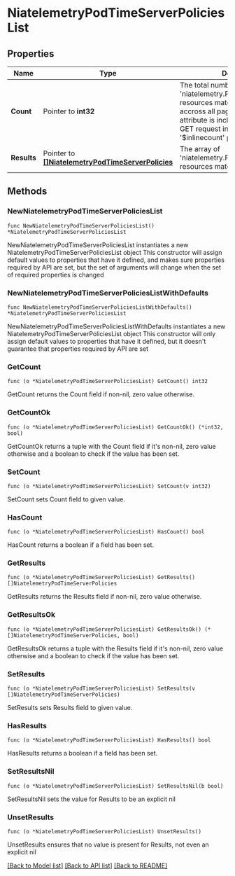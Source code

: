 # NiatelemetryPodTimeServerPoliciesList

## Properties

Name | Type | Description | Notes
------------ | ------------- | ------------- | -------------
**Count** | Pointer to **int32** | The total number of &#39;niatelemetry.PodTimeServerPolicies&#39; resources matching the request, accross all pages. The &#39;Count&#39; attribute is included when the HTTP GET request includes the &#39;$inlinecount&#39; parameter. | [optional] 
**Results** | Pointer to [**[]NiatelemetryPodTimeServerPolicies**](NiatelemetryPodTimeServerPolicies.md) | The array of &#39;niatelemetry.PodTimeServerPolicies&#39; resources matching the request. | [optional] 

## Methods

### NewNiatelemetryPodTimeServerPoliciesList

`func NewNiatelemetryPodTimeServerPoliciesList() *NiatelemetryPodTimeServerPoliciesList`

NewNiatelemetryPodTimeServerPoliciesList instantiates a new NiatelemetryPodTimeServerPoliciesList object
This constructor will assign default values to properties that have it defined,
and makes sure properties required by API are set, but the set of arguments
will change when the set of required properties is changed

### NewNiatelemetryPodTimeServerPoliciesListWithDefaults

`func NewNiatelemetryPodTimeServerPoliciesListWithDefaults() *NiatelemetryPodTimeServerPoliciesList`

NewNiatelemetryPodTimeServerPoliciesListWithDefaults instantiates a new NiatelemetryPodTimeServerPoliciesList object
This constructor will only assign default values to properties that have it defined,
but it doesn't guarantee that properties required by API are set

### GetCount

`func (o *NiatelemetryPodTimeServerPoliciesList) GetCount() int32`

GetCount returns the Count field if non-nil, zero value otherwise.

### GetCountOk

`func (o *NiatelemetryPodTimeServerPoliciesList) GetCountOk() (*int32, bool)`

GetCountOk returns a tuple with the Count field if it's non-nil, zero value otherwise
and a boolean to check if the value has been set.

### SetCount

`func (o *NiatelemetryPodTimeServerPoliciesList) SetCount(v int32)`

SetCount sets Count field to given value.

### HasCount

`func (o *NiatelemetryPodTimeServerPoliciesList) HasCount() bool`

HasCount returns a boolean if a field has been set.

### GetResults

`func (o *NiatelemetryPodTimeServerPoliciesList) GetResults() []NiatelemetryPodTimeServerPolicies`

GetResults returns the Results field if non-nil, zero value otherwise.

### GetResultsOk

`func (o *NiatelemetryPodTimeServerPoliciesList) GetResultsOk() (*[]NiatelemetryPodTimeServerPolicies, bool)`

GetResultsOk returns a tuple with the Results field if it's non-nil, zero value otherwise
and a boolean to check if the value has been set.

### SetResults

`func (o *NiatelemetryPodTimeServerPoliciesList) SetResults(v []NiatelemetryPodTimeServerPolicies)`

SetResults sets Results field to given value.

### HasResults

`func (o *NiatelemetryPodTimeServerPoliciesList) HasResults() bool`

HasResults returns a boolean if a field has been set.

### SetResultsNil

`func (o *NiatelemetryPodTimeServerPoliciesList) SetResultsNil(b bool)`

 SetResultsNil sets the value for Results to be an explicit nil

### UnsetResults
`func (o *NiatelemetryPodTimeServerPoliciesList) UnsetResults()`

UnsetResults ensures that no value is present for Results, not even an explicit nil

[[Back to Model list]](../README.md#documentation-for-models) [[Back to API list]](../README.md#documentation-for-api-endpoints) [[Back to README]](../README.md)


